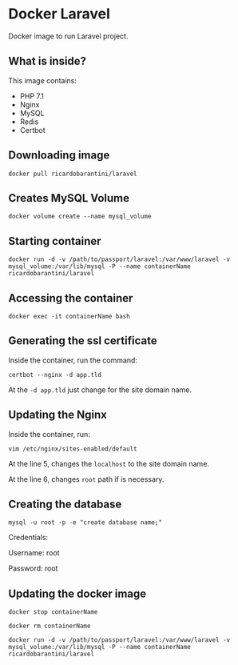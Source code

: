 # Docker Laravel

Docker image to run Laravel project.

## What is inside?

This image contains:

- PHP 7.1
- Nginx
- MySQL
- Redis
- Certbot

## Downloading image

`docker pull ricardobarantini/laravel`

## Creates MySQL Volume

`docker volume create --name mysql_volume`

## Starting container

`docker run -d -v /path/to/passport/laravel:/var/www/laravel -v mysql_volume:/var/lib/mysql -P --name containerName ricardobarantini/laravel`

## Accessing the container

`docker exec -it containerName bash`

## Generating the ssl certificate

Inside the container, run the command:

`certbot --nginx -d app.tld`

At the `-d app.tld` just change for the site domain name.

## Updating the Nginx

Inside the container, run:

`vim /etc/nginx/sites-enabled/default`

At the line 5, changes the `localhost` to the site domain name.

At the line 6, changes `root`  path if is necessary.

## Creating the database

`mysql -u root -p -e "create database name;"`

Credentials:

Username: root

Password: root

## Updating the docker image

`docker stop containerName`

`docker rm containerName`

`docker run -d -v /path/to/passport/laravel:/var/www/laravel -v mysql_volume:/var/lib/mysql -P --name containerName ricardobarantini/laravel`